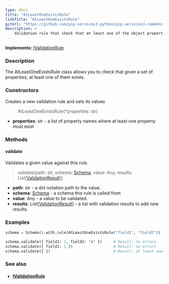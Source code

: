 ```yaml
---
type: docs
title: "AtLeastOneExistsRule"
linkTitle: "AtLeastOneExistsRule"
gitUrl: "https://github.com/pip-services3-python/pip-services3-commons-python"
description: >
    Validation rule that check that at least one of the object properties exists.
---
```


**Implements:** [IValidationRule](../ivalidation_rule)

### Description

The AtLeastOneExistsRule class allows you to check that given a set of properties, at least one of them exists. 

### Constructors
Creates a new validation rule and sets its values

> AtLeastOneExistsRule(*properties: str)

- **properties**: str - a list of property names where at least one property must exist

### Methods

#### validate
Validates a given value against this rule.

> validate(path: str, schema: [Schema](../schema), value: Any, results: List[[ValidationResult](../validation_result)]) 

- **path**: str - a dot notation path to the value.
- **schema**: [Schema](../schema) - a schema this rule is called from
- **value**: Any - a value to be validated.
- **results**: List[[ValidationResult](../validation_result)] - a list with validation results to add new results.

### Examples
```python
schema = Schema().with_rule(AtLeastOneExistsRule("field1", "field2"))

schema.validate({ field1: 1, field2: "A" })     # Result: no errors
schema.validate({ field1: 1 })                  # Result: no errors
schema.validate({ })                            # Result: at least one of properties field1, field2 must exist
```

### See also
- #### [IValidationRule](../ivalidation_rule)
